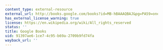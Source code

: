 ```yaml
---
content_type: external-resource
external_url: http://books.google.com/books?id=MB-hBAAAQBAJ&pg=PA59=onepage
has_external_license_warning: true
license: https://en.wikipedia.org/wiki/All_rights_reserved
status: ''
title: Google Books
uid: 91397ae6-1ce7-4c95-b69a-2709b9fd74fa
wayback_url: ''
---
```

